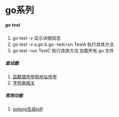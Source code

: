 # go系列

##### go test

1. go test -v 显示详细信息
2. go test -v a.go b.go -test.run TestA 执行具体方法
3. go test -run TestC  执行具体方法 加载所有.go 文件

##### 面试题
1. [函数值传参和地址传参](https://github.com/bw1032/gogo/blob/main/normal/a.go) 
2. [字符串相关](https://github.com/bw1032/gogo/blob/main/normal/b.go) 

##### 常用功能
1. [golang生成pdf](https://github.com/bw1032/gogo/blob/main/normal/c.go) 
